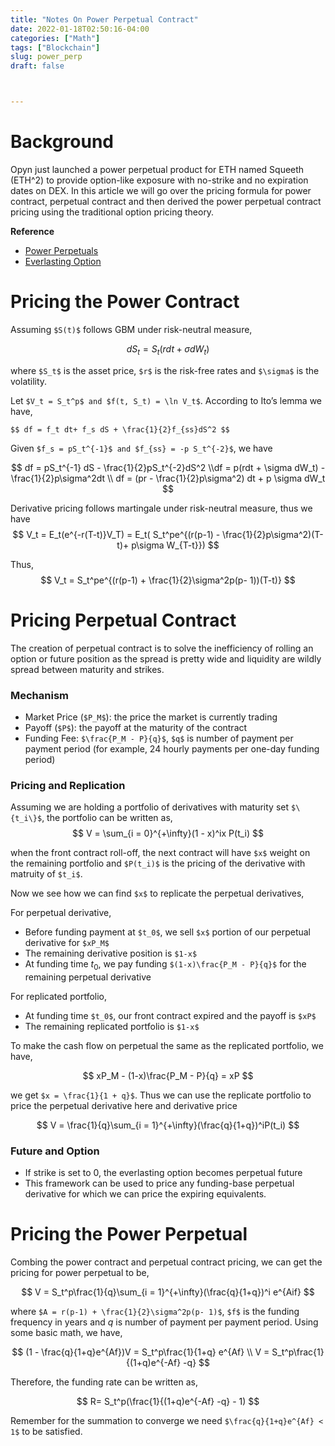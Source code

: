```yaml
---
title: "Notes On Power Perpetual Contract"
date: 2022-01-18T02:50:16-04:00
categories: ["Math"]
tags: ["Blockchain"]
slug: power_perp
draft: false



---
```


# Background
Opyn just launched a power perpetual product for ETH named Squeeth (ETH^2) to provide option-like exposure with no-strike and no expiration dates on DEX. In this article we will go over the pricing formula for power contract, perpetual contract and then derived the power perpetual contract pricing using the traditional option pricing theory.


**Reference**

- [Power Perpetuals](https://www.paradigm.xyz/2021/08/power-perpetuals/)
- [Everlasting Option](https://www.paradigm.xyz/papers/everlasting_options.pdf)

# Pricing the Power Contract

Assuming `$S(t)$` follows GBM under risk-neutral measure,

$$
dS_t = S_t(rdt + \sigma dW_t)
$$

where `$S_t$` is the asset price, `$r$` is the risk-free rates and `$\sigma$` is the volatility. 

Let `$V_t = S_t^p$ and $f(t, S_t) = \ln V_t$`. According to Ito’s lemma we have,

`$$
df = f_t dt+ f_s dS + \frac{1}{2}f_{ss}dS^2
$$`

Given `$f_s = pS_t^{-1}$ and $f_{ss} = -p S_t^{-2}$`, we have

$$
df = pS_t^{-1} dS - \frac{1}{2}pS_t^{-2}dS^2 \\df = p(rdt + \sigma dW_t) - \frac{1}{2}p\sigma^2dt \\ df = (pr -  \frac{1}{2}p\sigma^2) dt + p \sigma dW_t
$$

Derivative pricing follows martingale under risk-neutral measure, thus we have
$$
V_t = E_t(e^{-r(T-t)}V_T) = E_t( S_t^pe^{(r(p-1) - \frac{1}{2}p\sigma^2)(T-t)+ p\sigma W_{T-t}})
$$

Thus,
$$
V_t = S_t^pe^{(r(p-1) + \frac{1}{2}\sigma^2p(p- 1))(T-t)}
$$

# Pricing Perpetual Contract

The creation of perpetual contract is to solve the inefficiency of rolling an option or future position as the spread is pretty wide and liquidity are wildly spread between maturity and strikes.

### Mechanism

- Market Price (`$P_M$`): the price the market is currently trading
- Payoff (`$P$`): the payoff at the maturity of the contract
- Funding Fee: `$\frac{P_M - P}{q}$`, `$q$` is number of payment per payment period (for example, 24 hourly payments per one-day funding period)

### Pricing and Replication

Assuming we are holding a portfolio of derivatives with maturity set `$\{t_i\}$`, the portfolio can be written as,
$$
V = \sum_{i = 0}^{+\infty}(1 - x)^ix P(t_i)
$$

when the front contract roll-off, the next contract will have `$x$` weight on the remaining portfolio and `$P(t_i)$` is the pricing of the derivative with matruity of `$t_i$`.

Now we see how we can find `$x$` to replicate the perpetual derivatives,

For perpetual derivative,

- Before funding payment at `$t_0$`, we sell `$x$` portion of our perpetual derivative for `$xP_M$`
- The remaining derivative position is `$1-x$`
- At funding time $t_0$, we pay funding `$(1-x)\frac{P_M - P}{q}$` for the remaining perpetual derivative

For replicated portfolio,

- At funding time `$t_0$`, our front contract expired and the payoff is `$xP$`
- The remaining replicated portfolio is `$1-x$`

To make the cash flow on perpetual the same as the replicated portfolio, we have,

$$
xP_M - (1-x)\frac{P_M - P}{q} = xP
$$

we get `$x = \frac{1}{1 + q}$`. Thus we can use the replicate portfolio to price the perpetual derivative here and derivative price

$$
V = \frac{1}{q}\sum_{i = 1}^{+\infty}(\frac{q}{1+q})^iP(t_i)
$$

### Future and Option

- If strike is set to 0, the everlasting option becomes perpetual future
- This framework can be used to price any funding-base perpetual derivative for which we can price the expiring equivalents.

  

# Pricing the Power Perpetual

Combing the power contract and perpetual contract pricing, we can get the pricing for power perpetual to be,

$$
V = S_t^p\frac{1}{q}\sum_{i = 1}^{+\infty}(\frac{q}{1+q})^i e^{Aif}
$$

where `$A = r(p-1) + \frac{1}{2}\sigma^2p(p- 1)$`, `$f$` is the funding frequency in years and $q$ is number of payment per payment period. Using some basic math, we have,

$$
(1 - \frac{q}{1+q}e^{Af})V =  S_t^p\frac{1}{1+q} e^{Af} \\ V =  S_t^p\frac{1}{(1+q)e^{-Af} -q} 
$$

Therefore, the funding rate can be written as,

$$
R= S_t^p(\frac{1}{(1+q)e^{-Af} -q} - 1)
$$

Remember for the summation to converge we need  `$\frac{q}{1+q}e^{Af} < 1$` to be satisfied.